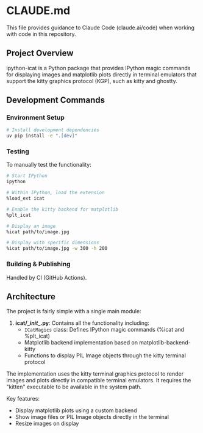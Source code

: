 # CLAUDE.md

This file provides guidance to Claude Code (claude.ai/code) when working with code in this repository.

## Project Overview

ipython-icat is a Python package that provides IPython magic commands for displaying images and matplotlib plots directly in terminal emulators that support the kitty graphics protocol (KGP), such as kitty and ghostty.

## Development Commands

### Environment Setup

```bash
# Install development dependencies
uv pip install -e ".[dev]"
```

### Testing

To manually test the functionality:

```bash
# Start IPython
ipython

# Within IPython, load the extension
%load_ext icat

# Enable the kitty backend for matplotlib
%plt_icat

# Display an image
%icat path/to/image.jpg

# Display with specific dimensions
%icat path/to/image.jpg -w 300 -h 200
```

### Building & Publishing

Handled by CI (GitHub Actions).

## Architecture

The project is fairly simple with a single main module:

1. **icat/\__init__.py**: Contains all the functionality including:
   - `ICatMagics` class: Defines IPython magic commands (%icat and %plt_icat)
   - Matplotlib backend implementation based on matplotlib-backend-kitty
   - Functions to display PIL Image objects through the kitty terminal protocol

The implementation uses the kitty terminal graphics protocol to render images and plots directly in compatible terminal emulators. It requires the "kitten" executable to be available in the system path.

Key features:
- Display matplotlib plots using a custom backend
- Show image files or PIL Image objects directly in the terminal
- Resize images on display
